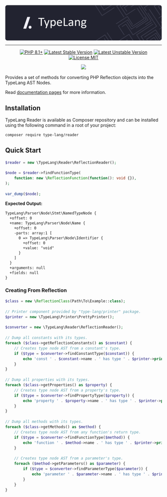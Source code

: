 <a href="https://github.com/php-type-language" target="_blank">
    <img align="center" src="https://github.com/php-type-language/.github/blob/master/assets/dark.png?raw=true">
</a>

---

<p align="center">
    <a href="https://packagist.org/packages/type-lang/reader"><img src="https://poser.pugx.org/type-lang/reader/require/php?style=for-the-badge" alt="PHP 8.1+"></a>
    <a href="https://packagist.org/packages/type-lang/reader"><img src="https://poser.pugx.org/type-lang/reader/version?style=for-the-badge" alt="Latest Stable Version"></a>
    <a href="https://packagist.org/packages/type-lang/reader"><img src="https://poser.pugx.org/type-lang/reader/v/unstable?style=for-the-badge" alt="Latest Unstable Version"></a>
    <a href="https://raw.githubusercontent.com/php-type-language/reader/blob/master/LICENSE"><img src="https://poser.pugx.org/type-lang/reader/license?style=for-the-badge" alt="License MIT"></a>
</p>
<p align="center">
    <a href="https://github.com/php-type-language/reader/actions"><img src="https://github.com/php-type-language/reader/workflows/tests/badge.svg"></a>
</p>

Provides a set of methods for converting PHP Reflection objects into the
TypeLang AST Nodes.

Read [documentation pages](https://typelang.dev) for more information.

## Installation

TypeLang Reader is available as Composer repository and can 
be installed using the following command in a root of your project:

```sh
composer require type-lang/reader
```

## Quick Start

```php
$reader = new \TypeLang\Reader\ReflectionReader();

$node = $reader->findFunctionType(
    function: new \ReflectionFunction(function(): void {}),
);

var_dump($node);
```

**Expected Output:**
```
TypeLang\Parser\Node\Stmt\NamedTypeNode {
  +offset: 0
  +name: TypeLang\Parser\Node\Name {
    +offset: 0
    -parts: array:1 [
      0 => TypeLang\Parser\Node\Identifier {
        +offset: 0
        +value: "void"
      }
    ]
  }
  +arguments: null
  +fields: null
}
```

### Creating From Reflection

```php
$class = new \ReflectionClass(Path\To\Example::class);

// Printer component provided by "type-lang/printer" package.
$printer = new \TypeLang\Printer\PrettyPrinter();

$converter = new \TypeLang\Reader\ReflectionReader();

// Dump all constants with its types.
foreach ($class->getReflectionConstants() as $constant) {
    // Creates type node AST from a constant's type.
    if ($type = $converter->findConstantType($constant)) {
        echo 'const ' . $constant->name . ' has type ' . $printer->print($type) . "\n";
    }
}

// Dump all properties with its types.
foreach ($class->getProperties() as $property) {
    // Creates type node AST from a property's type.
    if ($type = $converter->findPropertyType($property)) {
        echo 'property ' . $property->name . ' has type ' . $printer->print($type) . "\n";
    }
}

// Dump all methods with its types.
foreach ($class->getMethods() as $method) {
    // Creates type node AST from any function's return type.
    if ($type = $converter->findFunctionType($method)) {
        echo 'function ' . $method->name . ' has type ' . $printer->print($type) . "\n";
    }
    
    // Creates type node AST from a parameter's type.
    foreach ($method->getParameters() as $parameter) {
        if ($type = $converter->findParameterType($parameter)) {
            echo 'parameter ' . $parameter->name . ' has type ' . $printer->print($type) . "\n";
        }
    }
}
```
